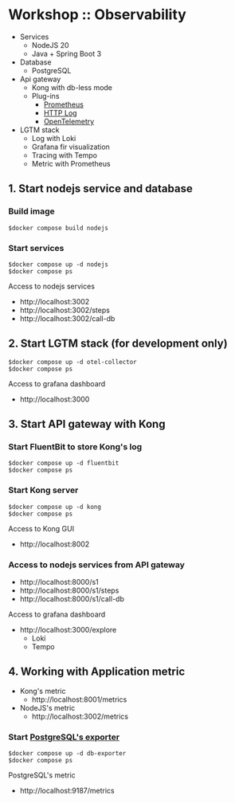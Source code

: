 # Workshop :: Observability 
* Services
  * NodeJS 20
  * Java + Spring Boot 3
* Database
  * PostgreSQL
* Api gateway
  * Kong with db-less mode
  * Plug-ins
    * [Prometheus](https://docs.konghq.com/hub/kong-inc/prometheus/)
    * [HTTP Log](https://docs.konghq.com/hub/kong-inc/http-log/)
    * [OpenTelemetry](https://docs.konghq.com/hub/kong-inc/opentelemetry/)
* LGTM stack
  * Log with Loki
  * Grafana fir visualization
  * Tracing with Tempo
  * Metric with Prometheus

## 1. Start nodejs service and database

### Build image
```
$docker compose build nodejs
```

### Start services
```
$docker compose up -d nodejs
$docker compose ps
```

Access to nodejs services
* http://localhost:3002
* http://localhost:3002/steps
* http://localhost:3002/call-db


## 2. Start LGTM stack (for development only)
```
$docker compose up -d otel-collector
$docker compose ps
```

Access to grafana dashboard
* http://localhost:3000

## 3. Start API gateway with Kong

### Start FluentBit to store Kong's log
```
$docker compose up -d fluentbit
$docker compose ps
```

### Start Kong server
```
$docker compose up -d kong
$docker compose ps
```
Access to Kong GUI
* http://localhost:8002

### Access to nodejs services from API gateway
* http://localhost:8000/s1
* http://localhost:8000/s1/steps
* http://localhost:8000/s1/call-db


Access to grafana dashboard
* http://localhost:3000/explore
  * Loki
  * Tempo

## 4. Working with Application metric
* Kong's metric
  * http://localhost:8001/metrics
* NodeJS's metric
  * http://localhost:3002/metrics

### Start [PostgreSQL's exporter](https://github.com/prometheus-community/postgres_exporter)
```
$docker compose up -d db-exporter
$docker compose ps
```

PostgreSQL's metric
* http://localhost:9187/metrics
